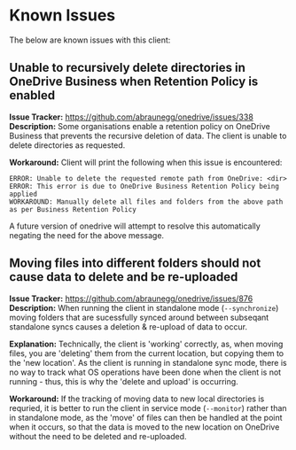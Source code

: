 # Known Issues
The below are known issues with this client:

## Unable to recursively delete directories in OneDrive Business when Retention Policy is enabled
**Issue Tracker:** https://github.com/abraunegg/onedrive/issues/338
**Description:**
Some organisations enable a retention policy on OneDrive Business that prevents the recursive deletion of data. The client is unable to delete directories as requested.

**Workaround:**
Client will print the following when this issue is encountered:
```
ERROR: Unable to delete the requested remote path from OneDrive: <dir>
ERROR: This error is due to OneDrive Business Retention Policy being applied
WORKAROUND: Manually delete all files and folders from the above path as per Business Retention Policy
```
A future version of onedrive will attempt to resolve this automatically negating the need for the above message.

## Moving files into different folders should not cause data to delete and be re-uploaded
**Issue Tracker:** https://github.com/abraunegg/onedrive/issues/876
**Description:**
When running the client in standalone mode (`--synchronize`) moving folders that are sucessfully synced around between subseqant standalone syncs causes a deletion & re-upload of data to occur.

**Explanation:**
Technically, the client is 'working' correctly, as, when moving files, you are 'deleting' them from the current location, but copying them to the 'new location'. As the client is running in standalone sync mode, there is no way to track what OS operations have been done when the client is not running - thus, this is why the 'delete and upload' is occurring.

**Workaround:**
If the tracking of moving data to new local directories is requried, it is better to run the client in service mode (`--monitor`) rather than in standalone mode, as the 'move' of files can then be handled at the point when it occurs, so that the data is moved to the new location on OneDrive without the need to be deleted and re-uploaded.

